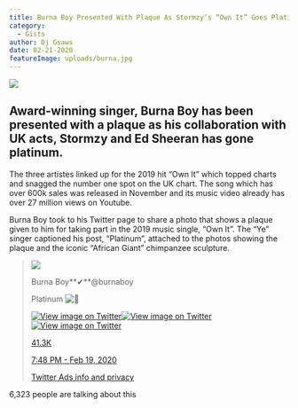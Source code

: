 ```yaml
---
title: Burna Boy Presented With Plaque As Stormzy’s “Own It” Goes Platinum In The UK
category:
  - Gists
author: Dj Gsaws
date: 02-21-2020
featureImage: uploads/burna.jpg
---
```

![](https://tooxclusive.com/wp-content/uploads/2018/02/BURNA-BOY.jpg)

## **Award-winning singer, Burna Boy has been presented with a plaque as his collaboration with UK acts, Stormzy and Ed Sheeran has gone platinum.**

The three artistes linked up for the 2019 hit “Own It” which topped charts and snagged the number one spot on the UK chart. The song which has over 600k sales was released in November and its music video already has over 27 million views on Youtube.

Burna Boy took to his Twitter page to share a photo that shows a plaque given to him for taking part in the 2019 music single, “Own It”. The “Ye” singer captioned his post, “Platinum”, attached to the photos showing the plaque and the iconic “African Giant” chimpanzee sculpture.

> [![](https://pbs.twimg.com/profile_images/1220780897194016769/obURCMN4_bigger.jpg)](https://twitter.com/burnaboy)
>
> Burna Boy**✔**@burnaboy
>
> [](https://twitter.com/burnaboy/status/1230202511555952645)
>
> Platinum ![🦍](https://abs.twimg.com/emoji/v2/72x72/1f98d.png "Gorilla")
>
> [![View image on Twitter](https://pbs.twimg.com/media/ERKOqSUXYAA8UB5?format=jpg&name=small "View image on Twitter")](https://twitter.com/burnaboy/status/1230202511555952645/photo/1)[![View image on Twitter](https://pbs.twimg.com/media/ERKOqSNWkAYyt8t?format=jpg&name=small "View image on Twitter")](https://twitter.com/burnaboy/status/1230202511555952645/photo/1)[![View image on Twitter](https://pbs.twimg.com/media/ERKOqTRXsAAlP0J?format=jpg&name=small "View image on Twitter")](https://twitter.com/burnaboy/status/1230202511555952645/photo/1)
>
> [41.3K](https://twitter.com/intent/like?tweet_id=1230202511555952645 "Like")
>
> [7:48 PM - Feb 19, 2020](https://twitter.com/burnaboy/status/1230202511555952645)
>
> [Twitter Ads info and privacy](https://support.twitter.com/articles/20175256 "Twitter Ads info and privacy")

6,323 people are talking about this
